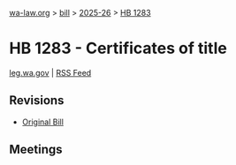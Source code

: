 [wa-law.org](/) > [bill](/bill/) > [2025-26](/bill/2025-26/) > [HB 1283](/bill/2025-26/hb/1283/)

# HB 1283 - Certificates of title
[leg.wa.gov](https://app.leg.wa.gov/billsummary?BillNumber=1283&Year=2025&Initiative=false) | [RSS Feed](./rss.xml)

## Revisions
* [Original Bill](1/)

## Meetings